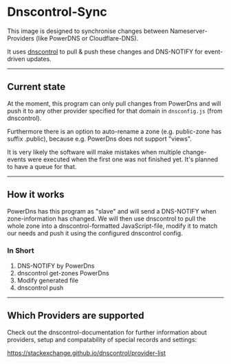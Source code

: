 # Dnscontrol-Sync

This image is designed to synchronise changes between Nameserver-Providers (like PowerDNS or Cloudflare-DNS).

It uses [dnscontrol](https://github.com/StackExchange/dnscontrol) to pull & push these changes
and DNS-NOTIFY for event-driven updates.

---

## Current state

At the moment, this program can only pull changes from PowerDns and will push it to any other provider specified for that domain in `dnsconfig.js` (from dnscontrol).

Furthermore there is an option to auto-rename a zone (e.g. public-zone has suffix .public), because e.g. PowerDns does not support "views".

It is very likely the software will make mistakes when multiple change-events were executed when the first one was not finished yet.
It's planned to have a queue for that.

---

## How it works

PowerDns has this program as "slave" and will send a DNS-NOTIFY when zone-information has changed.
We will then use dnscontrol to pull the whole zone into a dnscontrol-formatted JavaScript-file,
modify it to match our needs and push it using the configured dnscontrol config.

### In Short

1. DNS-NOTIFY by PowerDns
2. dnscontrol get-zones PowerDns
3. Modify generated file
4. dnscontrol push

---

## Which Providers are supported

Check out the dnscontrol-documentation for further information about providers, setup and compatability of special records and settings:

https://stackexchange.github.io/dnscontrol/provider-list